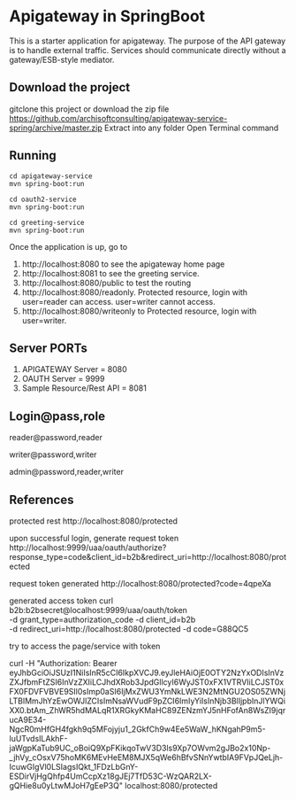 # Apigateway in SpringBoot

This is a starter application for apigateway. The purpose of the API gateway is to handle external traffic.
Services should communicate directly without a gateway/ESB-style mediator.

## Download the project
gitclone this project or download the zip file https://github.com/archisoftconsulting/apigateway-service-spring/archive/master.zip
Extract into any folder
Open Terminal command


## Running

```
cd apigateway-service
mvn spring-boot:run

cd oauth2-service
mvn spring-boot:run

cd greeting-service
mvn spring-boot:run
```

Once the application is up, go to 


1. http://localhost:8080 to see the apigateway home page
2. http://localhost:8081 to see the greeting service.
3. http://localhost:8080/public to test the routing
4. http://localhost:8080/readonly. Protected resource, login with user=reader can access. user=writer cannot access.
5. http://localhost:8080/writeonly to Protected resource, login with user=writer.

## Server PORTs
1. APIGATEWAY Server = 8080
2. OAUTH Server = 9999
3. Sample Resource/Rest API = 8081

## Login@pass,role


reader@password,reader

writer@password,writer

admin@password,reader,writer


## References

protected rest
http://localhost:8080/protected

upon successful login, generate request token
http://localhost:9999/uaa/oauth/authorize?response_type=code&client_id=b2b&redirect_uri=http://localhost:8080/protected

request token generated
http://localhost:8080/protected?code=4qpeXa

generated access token
curl b2b:b2bsecret@localhost:9999/uaa/oauth/token  \
-d grant_type=authorization_code -d client_id=b2b     \
-d redirect_uri=http://localhost:8080/protected -d code=G88QC5

try to access the page/service with token

curl -H "Authorization: Bearer eyJhbGciOiJSUzI1NiIsInR5cCI6IkpXVCJ9.eyJleHAiOjE0OTY2NzYxODIsInVzZXJfbmFtZSI6InVzZXIiLCJhdXRob3JpdGllcyI6WyJST0xFX1VTRVIiLCJST0xFX0FDVFVBVE9SIl0sImp0aSI6IjMxZWU3YmNkLWE3N2MtNGU2OS05ZWNjLTBlMmJhYzEwOWJlZCIsImNsaWVudF9pZCI6ImIyYiIsInNjb3BlIjpbInJlYWQiXX0.btAm_ZhWR5hdMALqR1XRGkyKMaHC89ZENzmYJ5nHFofAn8WsZI9jqrucA9E34-NgcR0mHfGH4fgkh9q5MFojyju1_2GkfCh9w4Ee5WaW_hKNgahP9m5-luUTvdsILAkhF-jaWgpKaTub9UC_oBoiQ9XpFKikqoTwV3D3ls9Xp7OWvm2gJBo2x10Np-_jhVy_cOsxV75hoMK6MEvHeEM8MJX5qWe6hBfvSNnYwtbIA9FVpJQeLjh-IcuwGIgVl0LSIagsIQkt_1FDzLbGnY-ESDirVjHgQhfp4UmCcpXz18gJEj7TfD53C-WzQAR2LX-gQHie8u0yLtwMJoH7gEeP3Q" localhost:8080/protected

